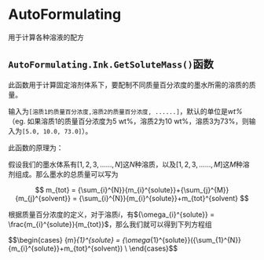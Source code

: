 # AutoFormulating
用于计算各种溶液的配方

## `AutoFormulating.Ink.GetSoluteMass()`函数
此函数用于计算固定溶剂体系下，要配制不同质量百分浓度的墨水所需的溶质的质量。

输入为`[溶质1的质量百分浓度,溶质2的质量百分浓度, ......]`，默认的单位是*wt%* （eg. 如果溶质1的质量百分浓度为5 wt%，溶质2为10 wt%，溶质3为73%，则输入为`[5.0, 10.0, 73.0]`）。

此函数的原理为：

假设我们的墨水体系有$[1,2,3,......,N]$这$N$种溶质，以及$[1,2,3,......,M]$这$M$种溶剂组成。那么墨水的总质量可以写为

$$ m_{tot} = {\sum_{i}^{N}}{m_{i}^{solute}}+{\sum_{j}^{M}}{m_{j}^{solvent}} = {\sum_{i}^{N}}{m_{i}^{solute}}+m_{tot}^{solvent} $$

根据质量百分浓度的定义，对于溶质$i$，有${\omega_{i}^{solute}} = \frac{m_{i}^{solute}}{m_{tot}}$，那么我们就可以得到下列方程组

$$\begin{cases}
\{m}_{1}^{solute} = {\omega_{1}^{solute}}({\sum_{1}^{N}}{m_{i}^{solute}}+m_{tot}^{solvent}) \\
\end{cases}$$
